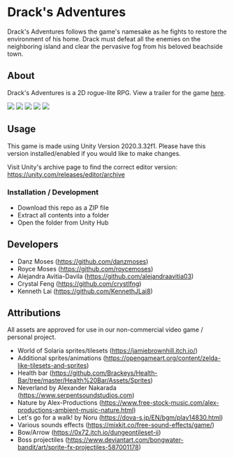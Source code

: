 # Drack's Adventures
Drack's Adventures follows the game's namesake as he fights to restore the environment of his home. Drack must defeat all the enemies on the neighboring island and clear the pervasive fog from his beloved beachside town.

## About
Drack's Adventures is a 2D rogue-lite RPG. View a trailer for the game [here](https://www.youtube.com/watch?v=04vsDuNmY-I).

<img src="https://raw.github.com/roycemoses/cs179n-project/main/Screenshots/Screenshot&#32;2022-12-17&#32;152615.png">
<img src="https://raw.github.com/roycemoses/cs179n-project/main/Screenshots/Screenshot&#32;2022-12-17&#32;152854.png">
<img src="https://raw.github.com/roycemoses/cs179n-project/main/Screenshots/Screenshot&#32;2022-12-17&#32;153017.png">
<img src="https://raw.github.com/roycemoses/cs179n-project/main/Screenshots/Screenshot&#32;2022-12-17&#32;153130.png">
<img src="https://raw.github.com/roycemoses/cs179n-project/main/Screenshots/Screenshot&#32;2022-12-17&#32;153148.png">

## Usage
This game is made using Unity Version 2020.3.32f1. Please have this version installed/enabled if you would like to make changes.

Visit Unity's archive page to find the correct editor version: https://unity.com/releases/editor/archive

### Installation / Development
- Download this repo as a ZIP file
- Extract all contents into a folder
- Open the folder from Unity Hub

## Developers
- Danz Moses (https://github.com/danzmoses)
- Royce Moses (https://github.com/roycemoses)
- Alejandra Avitia-Davila (https://github.com/alejandraavitia03)
- Crystal Feng (https://github.com/crystlfng)
- Kenneth Lai (https://github.com/KennethJLai8)

## Attributions
All assets are approved for use in our non-commercial video game / personal project.
- World of Solaria sprites/tilesets (https://jamiebrownhill.itch.io/)
- Additional sprites/animations (https://opengameart.org/content/zelda-like-tilesets-and-sprites)
- Health bar (https://github.com/Brackeys/Health-Bar/tree/master/Health%20Bar/Assets/Sprites)
- Neverland by Alexander Nakarada (https://www.serpentsoundstudios.com)
- Nature by Alex-Productions (https://www.free-stock-music.com/alex-productions-ambient-music-nature.html)
- Let's go for a walk! by Noru (https://dova-s.jp/EN/bgm/play14830.html)
- Various sounds effects (https://mixkit.co/free-sound-effects/game/)
- Bow/Arrow (https://0x72.itch.io/dungeontileset-ii)
- Boss projectiles (https://www.deviantart.com/bongwater-bandit/art/sprite-fx-projectiles-587001178)
